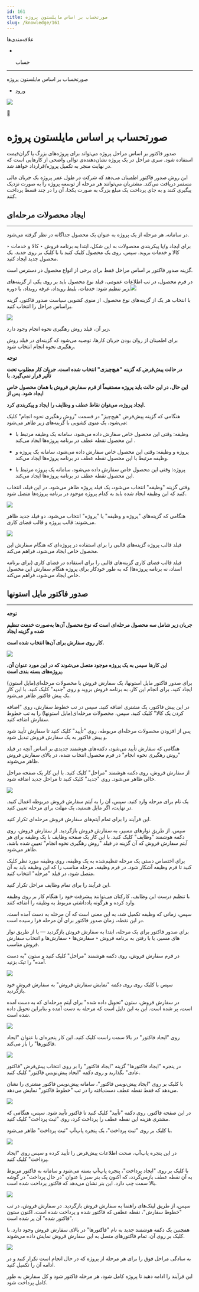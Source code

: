 ```yaml
---
id: 161
title: صورتحساب بر اساس مایلستون پروژه
slug: /knowledge/161
---
```


 
  علاقه‌مندی‌ها
* [​](./161)

  حساب

---

 

صورتحساب بر اساس مایلستون پروژه

- [ورود](/web/login?redirect=/knowledge/article/161)

![](https://odoofarsi.com/web/image/2651?access_token=df63284b-6b0a-4c5d-8cae-c8ebcbb4e0c2)

📖

# صورتحساب بر اساس مایلستون پروژه

صدور فاکتور بر اساس مراحل پروژه می‌تواند برای پروژه‌های بزرگ یا گران‌قیمت استفاده شود. سری مراحل در یک پروژه نشان‌دهنده‌ی توالی واضحی از کارهایی است که در نهایت منجر به تکمیل پروژه/قرارداد خواهد شد.

این روش صدور فاکتور اطمینان می‌دهد که شرکت در طول عمر پروژه یک جریان مالی مستمر دریافت می‌کند. مشتریان می‌توانند هر مرحله از توسعه پروژه را به صورت نزدیک پیگیری کنند و به جای پرداخت یک مبلغ بزرگ به صورت یکجا، آن را در چند قسط پرداخت کنند.

## **ایجاد محصولات مرحله‌ای**

---

در سامانه، هر مرحله از یک پروژه به عنوان یک محصول جداگانه در نظر گرفته می‌شود.

برای ایجاد و/یا پیکربندی محصولات به این شکل، ابتدا به برنامه فروش ‣ کالا و خدمات ‣ کالا و خدمات بروید. سپس، روی یک محصول کلیک کنید یا با کلیک بر روی جدید، یک محصول جدید ایجاد کنید.

گزینه صدور فاکتور بر اساس مراحل فقط برای برخی از انواع محصول در دسترس است.

در فرم محصول، در تب اطلاعات عمومی، فیلد نوع محصول باید بر روی یکی از گزینه‌های زیر تنظیم شود: خدمات، بلیط رویداد، غرفه رویداد، یا دوره.![](https://odoofarsi.com/web/image/1435-4393111d/Screen%20Shot%202024-07-27%20at%2011.22.02%20AM.png?access_token=2938d926-cb75-46b0-b04f-619786d68a22)

با انتخاب هر یک از گزینه‌های نوع محصول، از منوی کشویی سیاست صدور فاکتور، گزینه براساس مراحل را انتخاب کنید.

![](https://odoofarsi.com/web/image/1436-8f0b293a/Screen%20Shot%202024-07-27%20at%2011.26.58%20AM.png?access_token=393d0d36-fa53-4786-a50a-3b0516322d36)

زیر آن، فیلد روش رهگیری نحوه انجام وجود دارد.

برای اطمینان از روان بودن جریان کارها، توصیه می‌شود که گزینه‌ای در فیلد روش رهگیری نحوه انجام انتخاب شود.

**توجه**

**در حالت پیش‌فرض که گزینه "هیچ‌چیزی" انتخاب شده است، جریان کار مطلوب تحت تأثیر قرار نمی‌گیرد. با**

**این حال، در این حالت باید پروژه مستقیماً از فرم سفارش فروش با همان محصول خاص ایجاد شود. پس از**

**ایجاد پروژه، می‌توان نقاط عطف و وظایف را ایجاد و پیکربندی کرد.**

هنگامی که گزینه پیش‌فرض "هیچ‌چیز" در قسمت "روش رهگیری نحوه انجام" کلیک می‌شود، یک منوی کشویی با گزینه‌های زیر ظاهر می‌شود:

* وظیفه: وقتی این محصول خاص سفارش داده می‌شود، سامانه یک وظیفه مرتبط با این محصول نقطه عطف در برنامه پروژه‌ها ایجاد می‌کند .

* پروژه و وظیفه: وقتی این محصول خاص سفارش داده می‌شود، سامانه یک پروژه و وظیفه مرتبط با این محصول نقطه عطف در برنامه پروژه‌ها ایجاد می‌کند.

* پروژه: وقتی این محصول خاص سفارش داده می‌شود، سامانه یک پروژه مرتبط با این محصول نقطه عطف در برنامه پروژه‌ها ایجاد می‌کند.

وقتی گزینه "وظیفه" انتخاب می‌شود، یک فیلد پروژه ظاهر می‌شود. در این فیلد، انتخاب کنید که این وظیفه ایجاد شده باید به کدام پروژه موجود در برنامه پروژه‌ها متصل شود.

![](https://odoofarsi.com/web/image/1439-fddd253a/image.png?access_token=865f6504-a9dd-4bec-b253-a9ef3ca238a4)

هنگامی که گزینه‌های "پروژه و وظیفه" یا "پروژه" انتخاب می‌شود، دو فیلد جدید ظاهر می‌شوند: قالب پروژه و قالب فضای کاری.

![](https://odoofarsi.com/web/image/1438-23eebe7c/image.png?access_token=9b980a85-eab9-4014-ad35-1ebd9dfdbdc3)

فیلد قالب پروژه گزینه‌های قالبی را برای استفاده در پروژه‌ای که هنگام سفارش این محصول خاص ایجاد می‌شود، فراهم می‌کند.

فیلد قالب فضای کاری گزینه‌های قالبی را برای استفاده در فضای کاری (برای برنامه اسناد، نه برنامه پروژه‌ها) که به طور خودکار برای پروژه هنگام سفارش این محصول خاص ایجاد می‌شود، فراهم می‌کند.

## **صدور فاکتور مایل استونها**

---

**توجه**

**جریان زیر شامل سه محصول مرحله‌ای است که نوع محصول آن‌ها به‌صورت خدمت تنظیم شده و گزینه ایجاد**

**کار روی سفارش برای آن‌ها انتخاب شده است.**

![](https://odoofarsi.com/web/image/1441-affaa56e/image.png?access_token=36422fe1-7f9c-4776-81a5-635e284d2038)

**این کارها سپس به یک پروژه موجود متصل می‌شوند که در این مورد عنوان آن، پروژه‌های بسته بندی است.**

برای صدور فاکتور مایل استونها، یک سفارش فروش با محصولات مرحله‌ای(مایل استون) ایجاد کنید. برای انجام این کار، به برنامه فروش بروید و روی "جدید" کلیک کنید. با این کار یک پیش فاکتور ظاهر می‌شود.

در این پیش فاکتور، یک مشتری اضافه کنید. سپس در تب خطوط سفارش، روی "اضافه کردن یک کالا" کلیک کنید. سپس، محصولات مرحله‌ای(مایل استونها) را به تب خطوط سفارش اضافه کنید.

پس از افزودن محصولات مرحله‌ای مربوطه، روی "تأیید" کلیک کنید تا سفارش تأیید شود و پیش فاکتور به یک سفارش فروش تبدیل شود.

هنگامی که سفارش تأیید می‌شود، دکمه‌های هوشمند جدیدی بر اساس آنچه در فیلد "روش رهگیری نحوه انجام" در فرم محصول انتخاب شده، در بالای سفارش فروش ظاهر می‌شوند.

از سفارش فروش، روی دکمه هوشمند "مراحل" کلیک کنید. با این کار یک صفحه مراحل خالی ظاهر می‌شود. روی "جدید" کلیک کنید تا مراحل جدید اضافه شود.

![](https://odoofarsi.com/web/image/1442-19b9772c/image.png?access_token=9ad54679-020c-4c46-9226-46c1d8092e1f)

یک نام برای مرحله وارد کنید. سپس، آن را به آیتم سفارش فروش مربوطه اعمال کنید. در نهایت، اگر مایل هستید، یک مهلت برای مرحله تعیین کنید.

این فرآیند را برای تمام آیتم‌های سفارش فروش مرحله‌ای تکرار کنید.

سپس، از طریق نوارهای مسیر، به سفارش فروش بازگردید. از سفارش فروش، روی دکمه هوشمند "وظایف" کلیک کنید. با این کار یک صفحه وظایف با یک وظیفه برای هر آیتم سفارش فروش که آن گزینه در فیلد "روش رهگیری نحوه انجام" تعیین شده باشد، ظاهر می‌شود.

برای اختصاص دستی یک مرحله تنظیم‌شده به یک وظیفه، روی وظیفه مورد نظر کلیک کنید تا فرم وظیفه آشکار شود. در فرم وظیفه، مرحله مناسب را که این وظیفه باید به آن متصل شود، در فیلد "مرحله" انتخاب کنید.

این فرآیند را برای تمام وظایف مراحل تکرار کنید.

با تنظیم درست این وظایف، کارکنان می‌توانند پیشرفت خود را هنگام کار بر روی وظیفه وارد کرده و هرگونه یادداشتی مربوط به وظیفه را اضافه کنند.

سپس، زمانی که وظیفه تکمیل شد، به این معنی است که آن مرحله به دست آمده است. در این نقطه، زمان صدور فاکتور برای آن مرحله فرا رسیده است.

برای صدور فاکتور برای یک مرحله، ابتدا به سفارش فروش بازگردید — یا از طریق نوار های مسیر، یا با رفتن به برنامه فروش ‣ سفارش‌ها ‣ سفارش‌ها و انتخاب سفارش فروش مناسب.

در فرم سفارش فروش، روی دکمه هوشمند "مراحل" کلیک کنید و ستون "به دست آمده" را تیک بزنید.

![](https://odoofarsi.com/web/image/1443-2cc23f93/Screen%20Shot%202024-07-27%20at%203.04.59%20PM.png?access_token=8b9d8284-42b3-4e7b-bc12-1f18c775bd06)

سپس با کلیک روی روی دکمه "نمایش سفارش فروش" به سفارش فروش خود بازگردید.

در سفارش فروش، ستون "تحویل داده شده" برای آیتم مرحله‌ای که به دست آمده است، پر شده است. این به این دلیل است که مرحله به دست آمده و بنابراین تحویل داده شده است.

![](https://odoofarsi.com/web/image/1444-bc49f6ab/image.png?access_token=511ce627-555e-42ba-96c5-792b9adefe29)

روی "ایجاد فاکتور" در بالا سمت راست کلیک کنید. این کار پنجره‌ای با عنوان "ایجاد فاکتورها" را باز می‌کند.

![](https://odoofarsi.com/web/image/1446-29235f86/image.png?access_token=f6e08bd6-9762-4dc4-934b-0ca8bf526533)

در پنجره "ایجاد فاکتورها" گزینه "ایجاد فاکتور" را بر روی انتخاب پیش‌فرض "فاکتور عادی" بگذارید و روی دکمه "ایجاد پیش‌نویس فاکتور" کلیک کنید.

با کلیک بر روی "ایجاد پیش‌نویس فاکتور"، سامانه پیش‌نویس فاکتور مشتری را نشان می‌دهد که فقط نقطه عطف دست‌یافته را در تب "خطوط فاکتور" نمایش می‌دهد.

![](https://odoofarsi.com/web/image/1447-ad9989d6/image.png?access_token=220f806f-995a-493c-86ce-3136a02529e0)

در این صفحه فاکتور، روی دکمه "تأیید" کلیک کنید تا فاکتور تأیید شود. سپس، هنگامی که مشتری هزینه این نقطه عطف را پرداخت کرد، روی "ثبت پرداخت" کلیک کنید.

با کلیک بر روی "ثبت پرداخت"، یک پنجره پاپ‌آپ "ثبت پرداخت" ظاهر می‌شود.

![](https://odoofarsi.com/web/image/1448-5e37e641/image.png?access_token=27ff7620-121a-4b68-b6fa-77f65020d7b6)

در این پنجره پاپ‌آپ، صحت اطلاعات پیش‌فرض را تأیید کرده و سپس روی "ایجاد پرداخت" کلیک کنید.

با کلیک بر روی "ایجاد پرداخت"، پنجره پاپ‌آپ بسته می‌شود و سامانه به فاکتور مربوط به آن نقطه عطف بازمی‌گردد، که اکنون یک بنر سبز با عنوان "در حال پرداخت" در گوشه بالا سمت چپ دارد. این بنر نشان می‌دهد که فاکتور پرداخت شده است.

![](https://odoofarsi.com/web/image/1449-c6381900/image.png?access_token=cef81fce-894b-46a6-8a2e-1496f2f436c0)

سپس، از طریق لینک‌های راهنما به سفارش فروش بازگردید. در سفارش فروش، در تب "خطوط سفارش"، نقطه عطفی که فاکتور شده و پرداخت شده است، اکنون ستون "فاکتور شده" آن پر شده است.

همچنین یک دکمه هوشمند جدید به نام "فاکتورها" در بالای سفارش فروش وجود دارد. با کلیک بر روی آن، تمام فاکتورهای متصل به این سفارش فروش نمایش داده می‌شوند.

![](https://odoofarsi.com/web/image/1450-47c34ca3/image.png?access_token=cc4c6007-29de-4473-bfa3-ddd104f68301)

به سادگی مراحل فوق را برای هر مرحله از پروژه که در حال انجام است تکرار کنید و در ادامه آن را تکمیل کنید.

این فرآیند را ادامه دهید تا پروژه کامل شود، هر مرحله فاکتور شود و کل سفارش به طور کامل پرداخت شود.